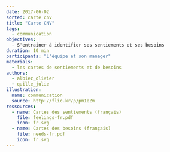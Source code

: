 ```yaml
---
date: 2017-06-02
sorted: carte cnv
title: "Carte CNV"
tags:
  - communication
objectives: |
  - S'entrainer à identifier ses sentiements et ses besoins
duration: 10 min
participants: "L'équipe et son manager"
materials:
  - les cartes de sentiements et de besoins
authors:
  - albiez_olivier
  - quille_julie
illustration:
  name: communication
  source: http://flic.kr/p/pm1eZm
ressources:
  - name: Cartes des sentiements (français)
    file: feelings-fr.pdf
    icon: fr.svg
  - name: Cartes des besoins (français)
    file: needs-fr.pdf
    icon: fr.svg
---
```

